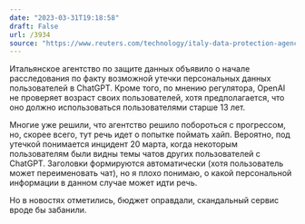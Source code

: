 ```yaml
---
date: "2023-03-31T19:18:58"
draft: False
url: /3934
source: "https://www.reuters.com/technology/italy-data-protection-agency-opens-chatgpt-probe-privacy-concerns-2023-03-31/"
---
```


Итальянское агентство по защите данных объявило о начале расследования по факту возможной утечки персональных данных пользователей в ChatGPT. Кроме того, по мнению регулятора, OpenAI не проверяет возраст своих пользователей, хотя предполагается, что оно должно использоваться пользователями старше 13 лет.

Многие уже решили, что агентство решило побороться с прогрессом, но, скорее всего, тут речь идет о попытке поймать хайп. Вероятно, под утечкой понимается инцидент 20 марта, когда некоторым пользователям были видны темы чатов других пользователей с ChatGPT. Заголовки формируются автоматически (хотя пользователь может переименовать чат), но я плохо понимаю, о какой персональной информации в данном случае может идти речь. 

Но в новостях отметились, бюджет оправдали, скандальный сервис вроде бы забанили.

